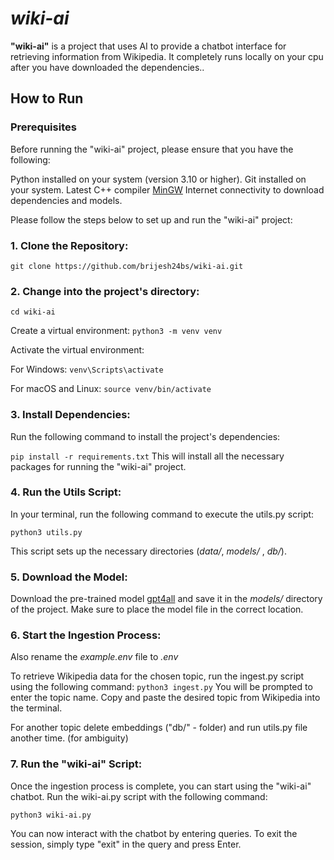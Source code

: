 #  **_wiki-ai_**
**"wiki-ai"** is a project that uses AI to provide a chatbot interface for retrieving information from Wikipedia.
It completely runs locally on your cpu after you have downloaded the dependencies..

## How to Run
### Prerequisites
Before running the "wiki-ai" project, please ensure that you have the following:

Python installed on your system (version 3.10 or higher).
Git installed on your system.
Latest C++ compiler [MinGW](https://sourceforge.net/projects/mingw/)
Internet connectivity to download dependencies and models.

Please follow the steps below to set up and run the "wiki-ai" project:

### 1.  Clone the Repository:
`git clone https://github.com/brijesh24bs/wiki-ai.git`

### 2. Change into the project's directory:

`cd wiki-ai`

Create a virtual environment:
`python3 -m venv venv`

Activate the virtual environment:

For Windows:
`venv\Scripts\activate`

For macOS and Linux:
`source venv/bin/activate`

### 3. Install Dependencies:

Run the following command to install the project's dependencies:

`pip install -r requirements.txt`
This will install all the necessary packages for running the "wiki-ai" project.


### 4. Run the Utils Script:

In your terminal, run the following command to execute the utils.py script:

`python3 utils.py`

This script sets up the necessary directories (_data/_, _models/_ , _db/_).

### 5.  Download the Model:

Download the pre-trained model [gpt4all](https://gpt4all.io/models/ggml-gpt4all-j-v1.3-groovy.bin) and save it in the _models/_ directory of the project. Make sure to place the model file in the correct location.

### 6.  Start the Ingestion Process:

Also rename the _example.env_ file to _.env_

To retrieve Wikipedia data for the chosen topic, run the ingest.py script using the following command:
`python3 ingest.py`
You will be prompted to enter the topic name. Copy and paste the desired topic from Wikipedia into the terminal.

For another topic delete embeddings ("db/" - folder) and run utils.py file another time. (for ambiguity)

### 7.  Run the "wiki-ai" Script:
Once the ingestion process is complete, you can start using the "wiki-ai" chatbot. Run the wiki-ai.py script with the following command:

`python3 wiki-ai.py`

You can now interact with the chatbot by entering queries. To exit the session, simply type "exit" in the query and press Enter.